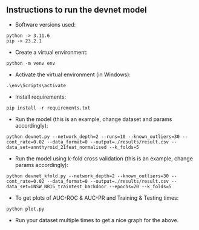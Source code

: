 ## Instructions to run the devnet model

* Software versions used:
```
python -> 3.11.6
pip -> 23.2.1
```

* Create a virtual environment:
```
python -m venv env
```

* Activate the virtual environment (in Windows):
```
.\env\Scripts\activate
```

* Install requirements:
```
pip install -r requirements.txt
```

* Run the model (this is an example, change dataset and params accordingly):
```
python devnet.py --network_depth=2 --runs=10 --known_outliers=30 --cont_rate=0.02 --data_format=0 --output=./results/result.csv --data_set=annthyroid_21feat_normalised --k_folds=5
```

* Run the model using k-fold cross validation (this is an example, change params accordingly):
```
python devnet_kfold.py --network_depth=2 --known_outliers=30 --cont_rate=0.02 --data_format=0 --output=./results/result.csv --data_set=UNSW_NB15_traintest_backdoor --epochs=20 --k_folds=5
```

* To get plots of AUC-ROC & AUC-PR and Training & Testing times:
```
python plot.py
```
* Run your dataset multiple times to get a nice graph for the above.